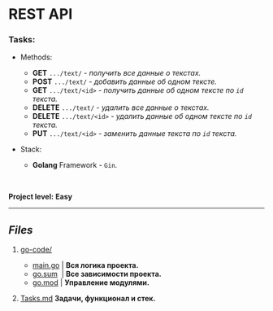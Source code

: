 # REST API 

### Tasks:

* Methods:
    * **GET** `.../text/` - *получить все данные о текстах.*
    * **POST** `.../text/` - *добавить данные об одном тексте.*
    * **GET** `.../text/<id>` - *получить данные об одном тексте по `id` текста.*
    * **DELETE** `.../text/` - *удалить все данные о текстах.*
    * **DELETE** `.../text/<id>` - *удалить данные об одном тексте по `id` текста.*
    * **PUT** `.../text/<id>` - *заменить данные текста по `id` текста.*

* Stack:
    * **Golang** Framework - `Gin`.

<br />

**Project level:** **Easy**

---

## *Files*

1. [go-code/](https://github.com/Sapiyulla/rest-api-on-golang-project/tree/main/go-code) 
    * [main.go](https://github.com/Sapiyulla/rest-api-on-golang-project/tree/main/go-code/main.go) | **Вся логика проекта.**
    * [go.sum](https://github.com/Sapiyulla/rest-api-on-golang-project/blob/main/go-code/go.sum) &nbsp;| **Все зависимости проекта.**
    * [go.mod](https://github.com/Sapiyulla/rest-api-on-golang-project/blob/main/go-code/go.mod) | **Управление модулями.**

2. [Tasks.md](https://github.com/Sapiyulla/rest-api-on-golang-project/blob/main/Tasks.md) **Задачи, функционал и стек.**
